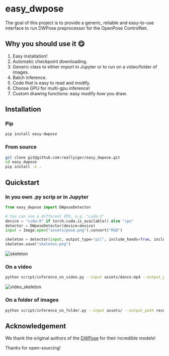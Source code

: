 # easy_dwpose

The goal of this project is to provide a generic, reliable and easy-to-use interface to run DWPose preprocessor for the OpenPose ControlNet.

## Why you should use it :yum:

1. Easy installation!
2. Automatic checkpoint downloading.
3. Generic class to either import in Jupyter or to run on a video/folder of images.
4. Batch inference.
5. Code that is easy to read and modify.
6. Choose GPU for multi-gpu inference!
7. Custom drawing functions: easy modify *how* you draw.

## Installation

### Pip

```bash
pip install easy-dwpose
```

### From source

```bash
git clone git@github.com:reallyigor/easy_dwpose.git
cd easy_dwpose
pip install -e .
```

## Quickstart

### In you own .py scrip or in Jupyter

```python
from easy_dwpose import DWposeDetector

# You can use a different GPU, e.g. "cuda:1"
device = "cuda:0" if torch.cuda.is_available() else "cpu"
detector = DWposeDetector(device=device)
input = Image.open("assets/pose.png").convert("RGB")

skeleton = detector(input, output_type="pil", include_hands=True, include_face=True)
skeleton.save("skeleton.png")
```

![skeleton](./assets/skeleton.png)

### On a video

```bash
python script/inference_on_video.py --input assets/dance.mp4 --output_path result.mp4
```

![video_skeleton](https://github.com/user-attachments/assets/c3e8bc7c-61d5-4ce1-9168-5486affa802e)

### On a folder of images

```bash
python script/inference_on_folder.py --input assets/ --output_path results/
```

## Acknowledgement

We thank the original authors of the [DWPose](https://github.com/IDEA-Research/DWPose) for their incredible models!

Thanks for open-sourcing!
